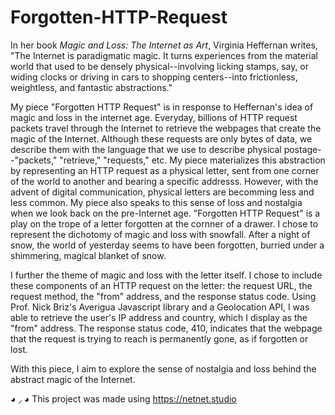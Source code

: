# Forgotten-HTTP-Request

In her book _Magic and Loss: The Internet as Art_, Virginia Heffernan writes,
"The Internet is paradigmatic magic. It turns experiences from the material world that used to be densely physical--involving licking stamps, say, or widing clocks or driving in cars to shopping centers--into frictionless, weightless, and fantastic abstractions."

My piece "Forgotten HTTP Request" is in response to Heffernan's idea of magic and loss in the internet age. Everyday, billions of HTTP request packets travel through the Internet to retrieve the webpages that create the magic of the Internet. Although these requests are only bytes of data, we describe them with the language that we use to describe physical postage--"packets," "retrieve," "requests," etc. My piece materializes this abstraction by representing an HTTP request as a physical letter, sent from one corner of the world to another and bearing a specific addresss. However, with the advent of digital communication, physical letters are becomming less and less common. My piece also speaks to this sense of loss and nostalgia when we look back on the pre-Internet age. "Forgotten HTTP Request" is a play on the trope of a letter forgotten at the cornner of a drawer. I chose to represent the dichotomy of magic and loss with snowfall. After a night of snow, the world of yesterday seems to have been forgotten, burried under a shimmering, magical blanket of snow.

I further the theme of magic and loss with the letter itself. I chose to include these components of an HTTP request on the letter: the request URL, the request method, the "from" address, and the response status code. Using Prof. Nick Briz's Averigua Javascript library and a Geolocation API, I was able to retrieve the user's IP address and country, which I display as the "from" address. The response status code, 410, indicates that the webpage that the request is trying to reach is permanently gone, as if forgotten or lost.

With this piece, I aim to explore the sense of nostalgia and loss behind the abstract magic of the Internet.

◕ ◞ ◕ This project was made using https://netnet.studio
